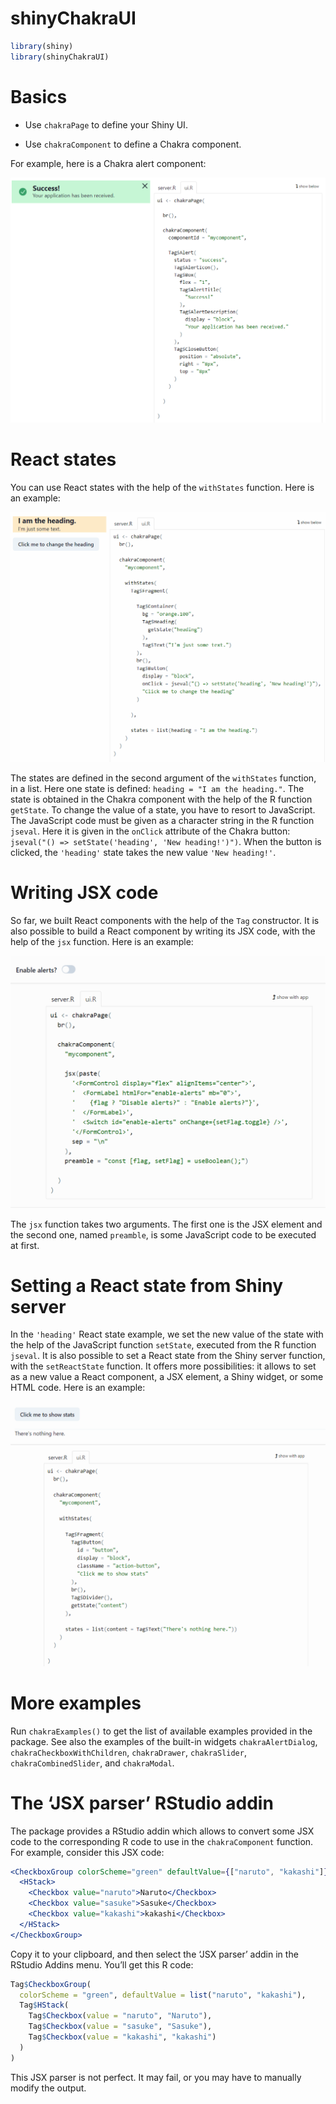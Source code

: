 shinyChakraUI
================

``` r
library(shiny)
library(shinyChakraUI)
```

# Basics

-   Use `chakraPage` to define your Shiny UI.

-   Use `chakraComponent` to define a Chakra component.

For example, here is a Chakra alert component:

![](https://raw.githubusercontent.com/stla/shinyChakraUI/main/inst/screenshots/chakraAlert.png)

# React states

You can use React states with the help of the `withStates` function.
Here is an example:

![](https://raw.githubusercontent.com/stla/shinyChakraUI/main/inst/screenshots/withStates.gif)

The states are defined in the second argument of the `withStates`
function, in a list. Here one state is defined:
`heading = "I am the heading."`. The state is obtained in the Chakra
component with the help of the R function `getState`. To change the
value of a state, you have to resort to JavaScript. The JavaScript code
must be given as a character string in the R function `jseval`. Here it
is given in the `onClick` attribute of the Chakra button:
`jseval("() => setState('heading', 'New heading!')")`. When the button
is clicked, the `'heading'` state takes the new value `'New heading!'`.

# Writing JSX code

So far, we built React components with the help of the `Tag`
constructor. It is also possible to build a React component by writing
its JSX code, with the help of the `jsx` function. Here is an example:

![](https://raw.githubusercontent.com/stla/shinyChakraUI/main/inst/screenshots/jsx.gif)

The `jsx` function takes two arguments. The first one is the JSX element
and the second one, named `preamble`, is some JavaScript code to be
executed at first.

# Setting a React state from Shiny server

In the `'heading'` React state example, we set the new value of the
state with the help of the JavaScript function `setState`, executed from
the R function `jseval`. It is also possible to set a React state from
the Shiny server function, with the `setReactState` function. It offers
more possibilities: it allows to set as a new value a React component, a
JSX element, a Shiny widget, or some HTML code. Here is an example:

![](https://raw.githubusercontent.com/stla/shinyChakraUI/main/inst/screenshots/setReactState.gif)

# More examples

Run `chakraExamples()` to get the list of available examples provided in
the package. See also the examples of the built-in widgets
`chakraAlertDialog`, `chakraCheckboxWithChildren`, `chakraDrawer`,
`chakraSlider`, `chakraCombinedSlider`, and `chakraModal`.

# The ‘JSX parser’ RStudio addin

The package provides a RStudio addin which allows to convert some JSX
code to the corresponding R code to use in the `chakraComponent`
function. For example, consider this JSX code:

``` jsx
<CheckboxGroup colorScheme="green" defaultValue={["naruto", "kakashi"]}>
  <HStack>
    <Checkbox value="naruto">Naruto</Checkbox>
    <Checkbox value="sasuke">Sasuke</Checkbox>
    <Checkbox value="kakashi">kakashi</Checkbox>
  </HStack>
</CheckboxGroup>
```

Copy it to your clipboard, and then select the ‘JSX parser’ addin in the
RStudio Addins menu. You’ll get this R code:

``` r
Tag$CheckboxGroup(
  colorScheme = "green", defaultValue = list("naruto", "kakashi"),
  Tag$HStack(
    Tag$Checkbox(value = "naruto", "Naruto"),
    Tag$Checkbox(value = "sasuke", "Sasuke"),
    Tag$Checkbox(value = "kakashi", "kakashi")
  )
)
```

This JSX parser is not perfect. It may fail, or you may have to manually
modify the output.
